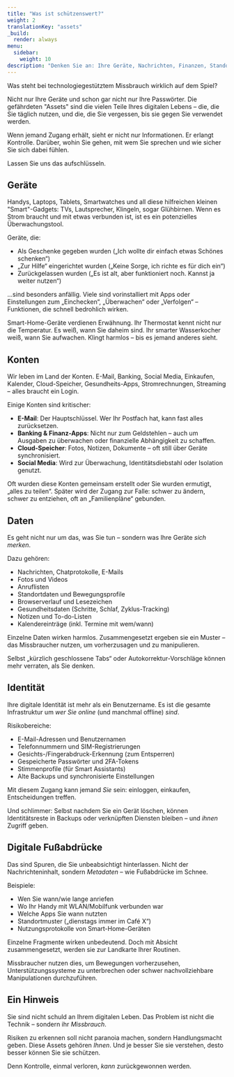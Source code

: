 ```yaml
---
title: "Was ist schützenswert?"
weight: 2
translationKey: "assets"
_build:
  render: always
menu:
  sidebar:
    weight: 10
description: "Denken Sie an: Ihre Geräte, Nachrichten, Finanzen, Standort – sogar Ihre Identität. Alles, was eingesehen, gestohlen oder sabotiert werden kann, gehört hierher."
---
```


Was steht bei technologiegestütztem Missbrauch wirklich auf dem Spiel?

Nicht nur Ihre Geräte und schon gar nicht nur Ihre Passwörter. Die gefährdeten "Assets" sind die vielen Teile Ihres digitalen Lebens – die, die Sie täglich nutzen, und die, die Sie vergessen, bis sie gegen Sie verwendet werden.

Wenn jemand Zugang erhält, sieht er nicht nur Informationen. Er erlangt Kontrolle. Darüber, wohin Sie gehen, mit wem Sie sprechen und wie sicher Sie sich dabei fühlen.

Lassen Sie uns das aufschlüsseln.

## Geräte

Handys, Laptops, Tablets, Smartwatches und all diese hilfreichen kleinen "Smart"-Gadgets: TVs, Lautsprecher, Klingeln, sogar Glühbirnen. Wenn es Strom braucht und mit etwas verbunden ist, ist es ein potenzielles Überwachungstool.

Geräte, die:

* Als Geschenke gegeben wurden („Ich wollte dir einfach etwas Schönes schenken“)
* „Zur Hilfe“ eingerichtet wurden („Keine Sorge, ich richte es für dich ein“)
* Zurückgelassen wurden („Es ist alt, aber funktioniert noch. Kannst ja weiter nutzen“)

...sind besonders anfällig. Viele sind vorinstalliert mit Apps oder Einstellungen zum „Einchecken“, „Überwachen“ oder „Verfolgen“ – Funktionen, die schnell bedrohlich wirken.

Smart-Home-Geräte verdienen Erwähnung. Ihr Thermostat kennt nicht nur die Temperatur. Es weiß, wann Sie daheim sind. Ihr smarter Wasserkocher weiß, wann Sie aufwachen. Klingt harmlos – bis es jemand anderes sieht.

## Konten

Wir leben im Land der Konten. E-Mail, Banking, Social Media, Einkaufen, Kalender, Cloud-Speicher, Gesundheits-Apps, Stromrechnungen, Streaming – alles braucht ein Login.

Einige Konten sind kritischer:

* **E-Mail**: Der Hauptschlüssel. Wer Ihr Postfach hat, kann fast alles zurücksetzen.
* **Banking & Finanz-Apps**: Nicht nur zum Geldstehlen – auch um Ausgaben zu überwachen oder finanzielle Abhängigkeit zu schaffen.
* **Cloud-Speicher**: Fotos, Notizen, Dokumente – oft still über Geräte synchronisiert.
* **Social Media**: Wird zur Überwachung, Identitätsdiebstahl oder Isolation genutzt.

Oft wurden diese Konten gemeinsam erstellt oder Sie wurden ermutigt, „alles zu teilen“. Später wird der Zugang zur Falle: schwer zu ändern, schwer zu entziehen, oft an „Familienpläne“ gebunden.

## Daten

Es geht nicht nur um das, was Sie tun – sondern was Ihre Geräte *sich merken*.

Dazu gehören:

* Nachrichten, Chatprotokolle, E-Mails
* Fotos und Videos
* Anruflisten
* Standortdaten und Bewegungsprofile
* Browserverlauf und Lesezeichen
* Gesundheitsdaten (Schritte, Schlaf, Zyklus-Tracking)
* Notizen und To-do-Listen
* Kalendereinträge (inkl. Termine mit wem/wann)

Einzelne Daten wirken harmlos. Zusammengesetzt ergeben sie ein Muster – das Missbraucher nutzen, um vorherzusagen und zu manipulieren.

Selbst „kürzlich geschlossene Tabs“ oder Autokorrektur-Vorschläge können mehr verraten, als Sie denken.

## Identität

Ihre digitale Identität ist mehr als ein Benutzername. Es ist die gesamte Infrastruktur um *wer Sie online* (und manchmal offline) *sind*.

Risikobereiche:

* E-Mail-Adressen und Benutzernamen
* Telefonnummern und SIM-Registrierungen
* Gesichts-/Fingerabdruck-Erkennung (zum Entsperren)
* Gespeicherte Passwörter und 2FA-Tokens
* Stimmenprofile (für Smart Assistants)
* Alte Backups und synchronisierte Einstellungen

Mit diesem Zugang kann jemand *Sie* sein: einloggen, einkaufen, Entscheidungen treffen.

Und schlimmer: Selbst nachdem Sie ein Gerät löschen, können Identitätsreste in Backups oder verknüpften Diensten bleiben – und *ihnen* Zugriff geben.

## Digitale Fußabdrücke

Das sind Spuren, die Sie unbeabsichtigt hinterlassen. Nicht der Nachrichteninhalt, sondern *Metadaten* – wie Fußabdrücke im Schnee.

Beispiele:

* Wen Sie wann/wie lange anriefen
* Wo Ihr Handy mit WLAN/Mobilfunk verbunden war
* Welche Apps Sie wann nutzten
* Standortmuster („dienstags immer im Café X“)
* Nutzungsprotokolle von Smart-Home-Geräten

Einzelne Fragmente wirken unbedeutend. Doch mit Absicht zusammengesetzt, werden sie zur Landkarte Ihrer Routinen.

Missbraucher nutzen dies, um Bewegungen vorherzusehen, Unterstützungssysteme zu unterbrechen oder schwer nachvollziehbare Manipulationen durchzuführen.

## Ein Hinweis

Sie sind nicht schuld an Ihrem digitalen Leben. Das Problem ist nicht die Technik – sondern ihr *Missbrauch*.

Risiken zu erkennen soll nicht paranoia machen, sondern Handlungsmacht geben. Diese Assets gehören *Ihnen*. Und je besser Sie sie verstehen, desto besser können Sie sie schützen.

Denn Kontrolle, einmal verloren, *kann* zurückgewonnen werden.
